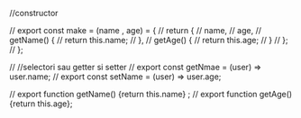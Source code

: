//constructor

// export const make = (name , age) = {
//     return {
//         name,
//         age,
//         getName() {
//             return this.name;
//         },
//         getAge() {
//             return this.age;
//         }
//     };
// };

// //selectori sau getter si setter
// export const getNmae = (user) => user.name;
// export const setName = (user) => user.age;

// export function getName() {return this.name} ;
// export function getAge() {return this.age};
